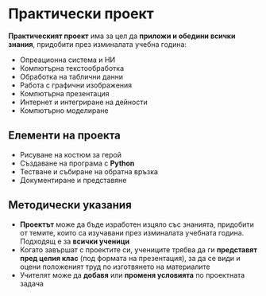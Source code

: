 # Практически проект

**Практическият проект** има за цел да **приложи и обедини всички знания**, придобити през изминалата учебна година:
 - Опреационна система и НИ
 - Компютърна текстообработка
 - Обработка на таблични данни
 - Работа с графични изображения
 - Компютърна презентация
 - Интернет и интегриране на дейности
 - Компютърно моделиране

## Елементи на проекта
 - Рисуване на костюм за герой
 - Създаване на програма с **Python**
 - Тестване и събиране на обратна връзка 
 - Документиране и представяне
 
## Методически указания
 - **Проектът** може да бъде изработен изцяло със знанията, придобити от темите, които са изучавани през изминалата учебната година. Подходящ е за **всички ученици**
 - Когато завършат с проектите си, учениците трябва да ги **представят пред целия клас** (под формата на презентация), за да се види и оцени положеният труд по изготвянето на материалите
 - Учителят може да **добавя** или **променя условията** по проектната задача

